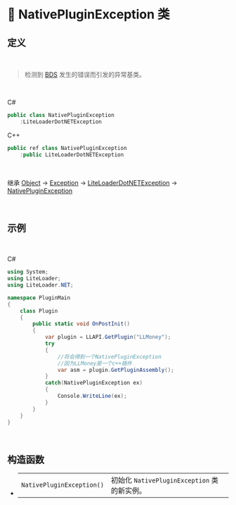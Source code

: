 # 🔖 NativePluginException 类

## 定义

<br>

> 检测到 [BDS](https://www.minecraft.net/download/server/bedrock) 发生的错误而引发的异常基类。

<br>

C#
```cs
public class NativePluginException
    :LiteLoaderDotNETException
```
C++
```cpp
public ref class NativePluginException
    :public LiteLoaderDotNETException
```
<br>

继承 [Object](https://docs.microsoft.com/DotNET/api/system.object) → [Exception](https://docs.microsoft.com/DotNET/api/system.exception) → [LiteLoaderDotNETException](../LiteLoaderDotNETException/LiteLoaderDotNETException) → 
[NativePluginException](NativePluginException)

<br>

## 示例

<br>


C#
```cs
using System;
using LiteLoader;
using LiteLoader.NET;

namespace PluginMain
{
    class Plugin
    {
        public static void OnPostInit()
        {
            var plugin = LLAPI.GetPlugin("LLMoney");
            try
            {
                //将会得到一个NativePluginException
                //因为LLMoney是一个c++插件
                var asm = plugin.GetPluginAssembly();
            }
            catch(NativePluginException ex)
            {
                Console.WriteLine(ex);
            }
        }
    }
}

```

<br>

## 构造函数
- 
    |||
    |-|-|
    |`NativePluginException()`|初始化 `NativePluginException` 类的新实例。|

<br>


